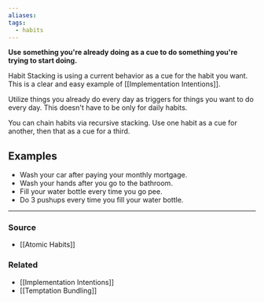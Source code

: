 ```yaml
---
aliases: 
tags:
  - habits
---
```

**Use something you're already doing as a cue to do something you're trying to start doing.**

Habit Stacking is using a current behavior as a cue for the habit you want. This is a clear and easy example of [[Implementation Intentions]].  

Utilize things you already do every day as triggers for things you want to do every day. This doesn't have to be only for daily habits.

You can chain habits via recursive stacking. Use one habit as a cue for another, then that as a cue for a third.

## Examples

- Wash your car after paying your monthly mortgage.
- Wash your hands after you go to the bathroom.
- Fill your water bottle every time you go pee.
- Do 3 pushups every time you fill your water bottle.

---

### Source
- [[Atomic Habits]]

### Related
- [[Implementation Intentions]]
- [[Temptation Bundling]]